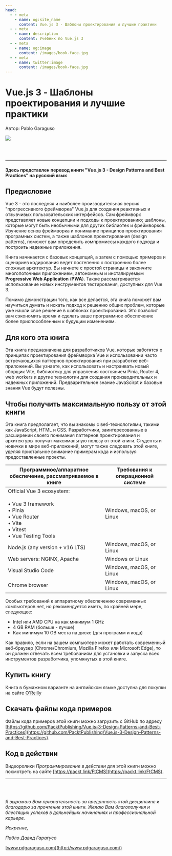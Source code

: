 ```yaml
---
head:
  - - meta
    - name: og:site_name
      content: Vue.js 3 - Шаблоны проектирования и лучшие практики
  - - meta
    - name: description
      content: Учебник по Vue.js 3
  - - meta
    - name: og:image
      content: /images/book-face.jpg
  - - meta
    - name: twitter:image
      content: /images/book-face.jpg
---
```


# Vue.js 3 - Шаблоны проектирования и лучшие практики

Автор: Pablo Garaguso

![](/ru/book/images/book-face.jpg)

<br />
<br />

-----

#### Здесь представлен перевод книги "Vue.js 3 - Design Patterns and Best Practices" на русский язык

## Предисловие

Vue 3 - это последняя и наиболее производительная версия "прогрессивного фреймворка" Vue.js для создания реактивных и отзывчивых пользовательских интерфейсов. Сам фреймворк представляет новые концепции и подходы к проектированию; шаблоны, которые могут быть необычными для других библиотек и фреймворков. Изучение основ фреймворка и понимание принципов проектирования програмных систем, а также шаблонов проектирования (design patterns), поможет вам определить компромиссы каждого подхода и построить надежные приложения.

Книга начинается с базовых концепций, а затем с помощью примеров и сценариев кодирования ведет постепенно к построению более сложных архитектур.
Вы начнете с простой страницы и закончите многопоточным приложением, автономным и инсталируемым **Progressive Web Application** (**PWA**). Также рассматривается использование новых инструментов тестирования, доступных для Vue 3.

Помимо демонстрации того, как все делается, эта книга поможет вам научиться думать и искать подход к решению общих проблем, которые уже нашли свое решение в шаблонах проектирования. Это позволит вам сэкономить время и сделать ваше программное обеспечение более приспособленным к будущим изменениям.

## Для кого эта книга

Эта книга предназначена для разработчиков Vue, которые заботятся о принципах проектирования фреймворка Vue и использовании часто встречающихся паттернов проектирования при разработке веб-приложений. Вы узнаете, как использовать и настраивать новый сборщик Vite, библиотеку для управления состоянием Pinia, Router 4, web workers и другие технологии для создания производительных и надежных приложений. Предварительное знание JavaScirpt и базовые знания Vue будут полезны.

## Чтобы получить максимальную пользу от этой книги

Эта книга предполагает, что вы знакомы с веб-технологиями, такими как JavaScript, HTML и CSS. Разработчики, заинтересованные в расширении своего понимания паттернов проектирования и архитектуры получат максимальную пользу от этой книги. Студенты и новички в мире веб-приложений, могут также следовать этой книге, уделяя пристальное внимание примерам кода и используя предоставленные проекты.

| **Программное/аппаратное обеспечение, рассматриваемое в книге**| **Требования к операционной системе**      |
| -------------------------       | -------------------------        |
| Official Vue 3 ecosystem: <br> <br> • Vue 3 framework <br>  • Pinia <br> • Vue Router  <br> • Vite <br>  • Vitest  <br> • Vue Testing Tools   | Windows, macOS, or Linux        |
| Node.js (any version + v16 LTS) | Windows, macOS, or Linux        |
| Web servers: NGINX, Apache      | Windows or Linux                |
| Visual Studio Code              | Windows, macOS, or Linux        |
| Chrome browser                  | Windows, macOS, or Linux        |

Особых требований к аппаратному обеспечению современных компьютеров нет, но рекомендуется иметь, по крайней мере, следующее:

- Intel или AMD CPU на как минимум 1 GHz
- 4 GB RAM (больше - лучше)
- Как минимум 10 GB места на диске (для программ и кода)

Как правило, если на вашем компьютере может работать современный веб-браузер (Chrome/Chromium, Mozilla Firefox или Microsoft Edge), то он должен отвечать всем требованиям для установки и запуска всех инструментов разработчика, упомянутых в этой книге.

## Купить книгу

Книга в бумажном варианте на английском языке доступна для покупки на сайте [O'Reilly](https://www.oreilly.com/library/view/vuejs-3-design/9781803238074/)

## Скачать файлы кода примеров

Файлы кода примеров этой книги можно загрузить с GitHub по адресу [https://github.com/PacktPublishing/Vue.js-3-Design-Patterns-and-Best-Practices](https://github.com/PacktPublishing/Vue.js-3-Design-Patterns-and-Best-Practices).

## Код в действии

Видеоролики *Программирование в действии* для этой книги можно посмотреть на сайте [https://packt.link/FtCMS](https://packt.link/FtCMS).

-----

<br><br>

_Я выражаю Вам признательность за преданность этой дисциплине и благодарю за прочтение этой книги. Желаю Вам благополучия и блестящих успехов в дальнейших начинаниях и профессиональной карьере._

_Искренне,_

_Пабло Давид Гарагусо_

[www.pdgaraguso.com](http://www.pdgaraguso.com/)
